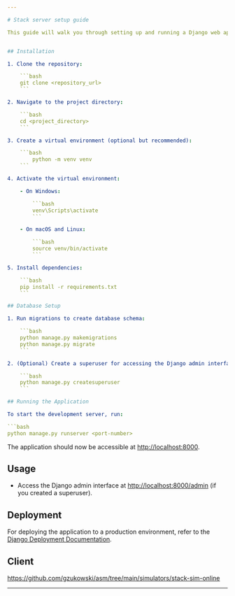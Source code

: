 ```yaml
---

# Stack server setup guide

This guide will walk you through setting up and running a Django web application.


## Installation

1. Clone the repository:

    ```bash
    git clone <repository_url>
    ```

2. Navigate to the project directory:

    ```bash
    cd <project_directory>
    ```

3. Create a virtual environment (optional but recommended):

    ```bash
        python -m venv venv
    ```

4. Activate the virtual environment:

    - On Windows:

        ```bash
        venv\Scripts\activate
        ```

    - On macOS and Linux:

        ```bash
        source venv/bin/activate
        ```

5. Install dependencies:

    ```bash
    pip install -r requirements.txt
    ```

## Database Setup

1. Run migrations to create database schema:

    ```bash
    python manage.py makemigrations
    python manage.py migrate
    ```

2. (Optional) Create a superuser for accessing the Django admin interface:

    ```bash
    python manage.py createsuperuser
    ```

## Running the Application

To start the development server, run:

```bash
python manage.py runserver <port-number>
```

The application should now be accessible at [http://localhost:8000](http://localhost:8000).

## Usage

- Access the Django admin interface at [http://localhost:8000/admin](http://localhost:8000/admin) (if you created a superuser).

## Deployment

For deploying the application to a production environment, refer to the [Django Deployment Documentation](https://docs.djangoproject.com/en/stable/howto/deployment/).



## Client

https://github.com/gzukowski/asm/tree/main/simulators/stack-sim-online

---
```

